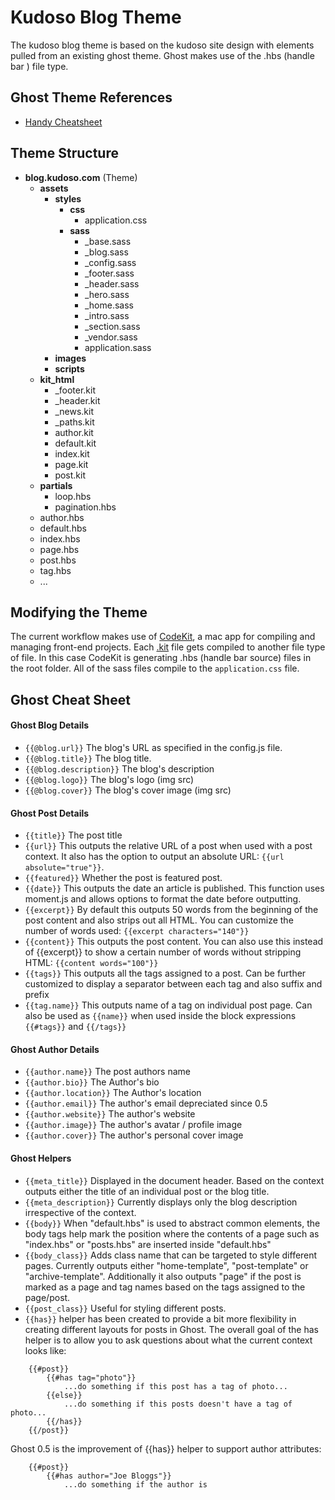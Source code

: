 # Kudoso Blog Theme

The kudoso blog theme is based on the kudoso site design with elements pulled from an existing ghost theme. Ghost makes use of the .hbs (handle bar ) file type.

## Ghost Theme References

- [Handy Cheatsheet](http://www.gtheme.io/community/articles/1/ghost-theme-cheat-sheet)

## Theme Structure

- **blog.kudoso.com** (Theme)
    - **assets**
        - **styles**
            - **css**
                - application.css
            - **sass**
                - \_base.sass
                - \_blog.sass
                - \_config.sass
                - \_footer.sass
                - \_header.sass
                - \_hero.sass
                - \_home.sass
                - \_intro.sass
                - \_section.sass
                - \_vendor.sass
                - application.sass
        - **images**
        - **scripts**
    - **kit_html**
        - \_footer.kit
        - \_header.kit
        - \_news.kit
        - \_paths.kit
        - author.kit
        - default.kit
        - index.kit
        - page.kit
        - post.kit
    - **partials**
        - loop.hbs
        - pagination.hbs
    - author.hbs
    - default.hbs
    - index.hbs
    - page.hbs
    - post.hbs
    - tag.hbs
    - ...

## Modifying the Theme

The current workflow makes use of [CodeKit](http://incident57.com/codekit/), a mac app for compiling and managing front-end projects. Each [.kit](http://incident57.com/codekit/help.html#kit) file gets compiled to another file type of file. In this case CodeKit is generating .hbs (handle bar source) files in the root folder. All of the sass files compile to the `application.css` file.


## Ghost Cheat Sheet

#### Ghost Blog Details
- `{{@blog.url}}` The blog's URL as specified in the config.js file.
- `{{@blog.title}}` The blog title.
- `{{@blog.description}}` The blog's description
- `{{@blog.logo}}` The blog's logo (img src)
- `{{@blog.cover}}` The blog's cover image (img src)

#### Ghost Post Details
- `{{title}}` The post title
- `{{url}}` This outputs the relative URL of a post when used with a post context. It also has the option to output an absolute URL: `{{url absolute="true"}}`.
- `{{featured}}` Whether the post is featured post.
- `{{date}}` This outputs the date an article is published. This function uses moment.js and allows options to format the date before outputting.
- `{{excerpt}}` By default this outputs 50 words from the beginning of the post content and also strips out all HTML. You can customize the number of words used: `{{excerpt characters="140"}}`
- `{{content}}` This outputs the post content. You can also use this instead of {{excerpt}} to show a certain number of words without stripping HTML: `{{content words="100"}}`
- `{{tags}}` This outputs all the tags assigned to a post. Can be further customized to display a separator between each tag and also suffix and prefix
- `{{tag.name}}` This outputs name of a tag on individual post page. Can also be used as `{{name}}` when used inside the block expressions `{{#tags}}` and `{{/tags}}`

#### Ghost Author Details
- `{{author.name}}` The post authors name
- `{{author.bio}}` The Author's bio
- `{{author.location}}` The Author's location
- `{{author.email}}` The author's email depreciated since 0.5
- `{{author.website}}` The author's website
- `{{author.image}}` The author's avatar / profile image
- `{{author.cover}}` The author's personal cover image

#### Ghost Helpers
- `{{meta_title}}` Displayed in the document header. Based on the context outputs either the title of an individual post or the blog title.
- `{{meta_description}}` Currently displays only the blog description irrespective of the context.
- `{{body}}` When "default.hbs" is used to abstract common elements, the body tags help mark the position where the contents of a page such as "index.hbs" or "posts.hbs" are inserted inside "default.hbs"
- `{{body_class}}` Adds class name that can be targeted to style different pages. Currently outputs either "home-template", "post-template" or "archive-template". Additionally it also outputs "page" if the post is marked as a page and tag names based on the tags assigned to the page/post.
- `{{post_class}}` Useful for styling different posts.
- `{{has}}` helper has been created to provide a bit more flexibility in creating different layouts for posts in Ghost. The overall goal of the has helper is to allow you to ask questions about what the current context looks like:

```
    {{#post}}
        {{#has tag="photo"}}
            ...do something if this post has a tag of photo...
        {{else}}
            ...do something if this posts doesn't have a tag of photo...
        {{/has}}
    {{/post}}
```
Ghost 0.5 is the improvement of {{has}} helper to support author attributes:
```
    {{#post}}
        {{#has author="Joe Bloggs"}}
            ...do something if the author is